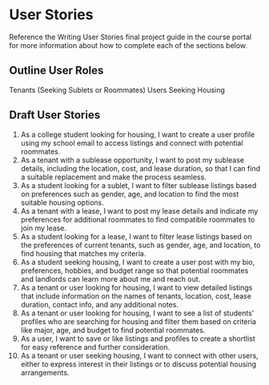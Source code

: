# User Stories

Reference the Writing User Stories final project guide in the course portal for more information about how to complete each of the sections below.

## Outline User Roles

Tenants (Seeking Sublets or Roommates)
Users Seeking Housing


## Draft User Stories

1. As a college student looking for housing, I want to create a user profile using my school email to access listings and connect with potential roommates.
2. As a tenant with a sublease opportunity, I want to post my sublease details, including the location, cost, and lease duration, so that I can find a suitable replacement and make the process seamless.
3. As a student looking for a sublet, I want to filter sublease listings based on preferences such as gender, age, and location to find the most suitable housing options.
4. As a tenant with a lease, I want to post my lease details and indicate my preferences for additional roommates to find compatible roommates to join my lease.
5. As a student looking for a lease, I want to filter lease listings based on the preferences of current tenants, such as gender, age, and location, to find housing that matches my criteria.
6. As a student seeking housing, I want to create a user post with my bio, preferences, hobbies, and budget range so that potential roommates and landlords can learn more about me and reach out.
7. As a tenant or user looking for housing, I want to view detailed listings that include information on the names of tenants, location, cost, lease duration, contact info, and any additional notes.
8. As a tenant or user looking for housing, I want to see a list of students' profiles who are searching for housing and filter them based on criteria like major, age, and budget to find potential roommates.
9. As a user, I want to save or like listings and profiles to create a shortlist for easy reference and further consideration.
10. As a tenant or user seeking housing, I want to connect with other users, either to express interest in their listings or to discuss potential housing arrangements.


